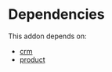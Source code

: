 # Dependencies

This addon depends on:

- [crm](../../../../../oca-ocb-crm/odoo-bringout-oca-ocb-crm)
- [product](../../../../../oca-ocb-sale/odoo-bringout-oca-ocb-product)
